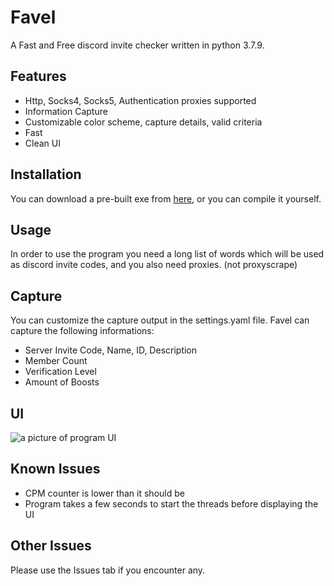 # Favel
A Fast and Free discord invite checker written in python 3.7.9.
## Features
- Http, Socks4, Socks5, Authentication proxies supported
- Information Capture
- Customizable color scheme, capture details, valid criteria
- Fast
- Clean UI
## Installation
You can download a pre-built exe from [here](https://github.com/Nqndi/Favel/releases), or you can compile it yourself.
## Usage
In order to use the program you need a long list of words which will be used as discord invite codes, and you also need proxies. (not proxyscrape)
## Capture
You can customize the capture output in the settings.yaml file.
Favel can capture the following informations:
- Server Invite Code, Name, ID, Description
- Member Count
- Verification Level
- Amount of Boosts
## UI
![a picture of program UI](https://cdn.discordapp.com/attachments/441646566831423508/956216787417063494/favel.png)
## Known Issues
- CPM counter is lower than it should be
- Program takes a few seconds to start the threads before displaying the UI
## Other Issues
Please use the Issues tab if you encounter any.
